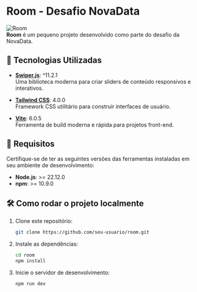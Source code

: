 # Room - Desafio NovaData

![Room](https://img.shields.io/badge/Project-Room-green)  
**Room** é um pequeno projeto desenvolvido como parte do desafio da NovaData.

## 🚀 Tecnologias Utilizadas

- **[Swiper.js](https://swiperjs.com/)**: ^11.2.1  
  Uma biblioteca moderna para criar sliders de conteúdo responsivos e
  interativos.

- **[Tailwind CSS](https://tailwindcss.com/)**: 4.0.0  
  Framework CSS utilitário para construir interfaces de usuário.

- **[Vite](https://vitejs.dev/)**: 6.0.5  
  Ferramenta de build moderna e rápida para projetos front-end.

## 🔧 Requisitos

Certifique-se de ter as seguintes versões das ferramentas instaladas em seu
ambiente de desenvolvimento:

- **Node.js**: >= 22.12.0
- **npm**: >= 10.9.0

## 🛠 Como rodar o projeto localmente

1. Clone este repositório:
   ```bash
   git clone https://github.com/seu-usuario/room.git
   ```

2. Instale as dependências:
   ```bash
   cd room
   npm install
   ```

3. Inicie o servidor de desenvolvimento:
   ```bash
   npm run dev
   ```
